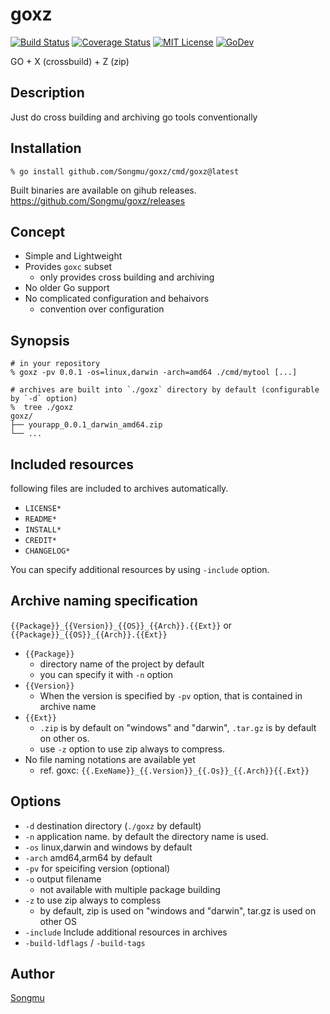 goxz
=======

[![Build Status](https://github.com/Songmu/goxz/workflows/test/badge.svg?branch=main)][actions]
[![Coverage Status](https://codecov.io/gh/Songmu/goxz/branch/main/graph/badge.svg)][codecov]
[![MIT License](http://img.shields.io/badge/license-MIT-blue.svg?style=flat-square)][license]
[![GoDev](https://pkg.go.dev/badge/github.com/Songmu/goxz)][godev]

[actions]: https://github.com//Songmu/goxz/actions?workflow=test
[codecov]: https://codecov.io/gh/Songmu/goxz
[license]: https://github.com/Songmu/goxz/blob/main/LICENSE
[godev]: https://pkg.go.dev/github.com/Songmu/goxz

GO + X (crossbuild) + Z (zip)

## Description

Just do cross building and archiving go tools conventionally

## Installation

    % go install github.com/Songmu/goxz/cmd/goxz@latest

Built binaries are available on gihub releases.
<https://github.com/Songmu/goxz/releases>

## Concept

- Simple and Lightweight
- Provides `goxc` subset
  - only provides cross building and archiving
- No older Go support
- No complicated configuration and behaivors
  - convention over configuration

## Synopsis

```console
# in your repository
% goxz -pv 0.0.1 -os=linux,darwin -arch=amd64 ./cmd/mytool [...]

# archives are built into `./goxz` directory by default (configurable by `-d` option)
%  tree ./goxz
goxz/
├── yourapp_0.0.1_darwin_amd64.zip
└── ...
```

## Included resources

following files are included to archives automatically.

- `LICENSE*`
- `README*`
- `INSTALL*`
- `CREDIT*`
- `CHANGELOG*`

You can specify additional resources by using `-include` option.

## Archive naming specification

`{{Package}}_{{Version}}_{{OS}}_{{Arch}}.{{Ext}}`
or
`{{Package}}_{{OS}}_{{Arch}}.{{Ext}}`

- `{{Package}}`
  - directory name of the project by default
  - you can specify it with `-n` option
- `{{Version}}`
  - When the version is specified by `-pv` option, that is contained in archive name
- `{{Ext}}`
  - `.zip` is by default on "windows" and "darwin", `.tar.gz` is by default on other os.
  - use `-z` option to use zip always to compress.
- No file naming notations are available yet
  - ref. goxc: `{{.ExeName}}_{{.Version}}_{{.Os}}_{{.Arch}}{{.Ext}}`

## Options

- `-d` destination directory (`./goxz` by default)
- `-n` application name. by default the directory name is used.
- `-os` linux,darwin and windows by default
- `-arch` amd64,arm64 by default
- `-pv` for speicifing version (optional)
- `-o` output filename
  - not available with multiple package building
- `-z` to use zip always to compless
  - by default, zip is used on "windows and "darwin", tar.gz is used on other OS
- `-include` Include additional resources in archives
- `-build-ldflags` / `-build-tags`

## Author

[Songmu](https://github.com/Songmu)
